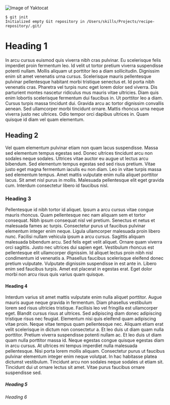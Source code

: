 ![Image of Yaktocat](https://octodex.github.com/images/yaktocat.png)

```
$ git init
Initialized empty Git repository in /Users/skills/Projects/recipe-repository/.git/
```

# Heading 1
In arcu cursus euismod quis viverra nibh cras pulvinar. Eu scelerisque felis imperdiet proin fermentum leo. Id velit ut tortor pretium viverra suspendisse potenti nullam. Mollis aliquam ut porttitor leo a diam sollicitudin. Dignissim enim sit amet venenatis urna cursus. Scelerisque mauris pellentesque pulvinar pellentesque habitant morbi tristique senectus et. Id porta nibh venenatis cras. Pharetra vel turpis nunc eget lorem dolor sed viverra. Dis parturient montes nascetur ridiculus mus mauris vitae ultricies. Diam quis enim lobortis scelerisque fermentum dui faucibus in. Ut porttitor leo a diam. Cursus turpis massa tincidunt dui. Gravida arcu ac tortor dignissim convallis aenean. Sed ullamcorper morbi tincidunt ornare. Mattis rhoncus urna neque viverra justo nec ultrices. Odio tempor orci dapibus ultrices in. Quam quisque id diam vel quam elementum.

## Heading 2
Vel quam elementum pulvinar etiam non quam lacus suspendisse. Massa sed elementum tempus egestas sed. Donec ultrices tincidunt arcu non sodales neque sodales. Ultrices vitae auctor eu augue ut lectus arcu bibendum. Sed elementum tempus egestas sed sed risus pretium. Vitae justo eget magna fermentum iaculis eu non diam. Leo in vitae turpis massa sed elementum tempus. Amet mattis vulputate enim nulla aliquet porttitor lacus. Sit amet nisl purus in mollis. Malesuada pellentesque elit eget gravida cum. Interdum consectetur libero id faucibus nisl.

### Heading 3
Pellentesque id nibh tortor id aliquet. Ipsum a arcu cursus vitae congue mauris rhoncus. Quam pellentesque nec nam aliquam sem et tortor consequat. Nibh ipsum consequat nisl vel pretium. Senectus et netus et malesuada fames ac turpis. Consectetur purus ut faucibus pulvinar elementum integer enim neque. Ligula ullamcorper malesuada proin libero nunc. Facilisi nullam vehicula ipsum a arcu cursus. Sagittis aliquam malesuada bibendum arcu. Sed felis eget velit aliquet. Ornare quam viverra orci sagittis. Justo nec ultrices dui sapien eget. Vestibulum rhoncus est pellentesque elit ullamcorper dignissim. Id aliquet lectus proin nibh nisl condimentum id venenatis a. Phasellus faucibus scelerisque eleifend donec pretium vulputate. Vulputate dignissim suspendisse in est ante in. Libero enim sed faucibus turpis. Amet est placerat in egestas erat. Eget dolor morbi non arcu risus quis varius quam quisque.

#### Heading 4
Interdum varius sit amet mattis vulputate enim nulla aliquet porttitor. Augue mauris augue neque gravida in fermentum. Diam phasellus vestibulum lorem sed risus ultricies tristique. Facilisis leo vel fringilla est ullamcorper eget. Blandit cursus risus at ultrices. Sed adipiscing diam donec adipiscing tristique risus nec feugiat. Elementum nisi quis eleifend quam adipiscing vitae proin. Neque vitae tempus quam pellentesque nec. Aliquam etiam erat velit scelerisque in dictum non consectetur a. Et leo duis ut diam quam nulla porttitor. Pretium viverra suspendisse potenti nullam ac. Et leo duis ut diam quam nulla porttitor massa id. Neque egestas congue quisque egestas diam in arcu cursus. At ultrices mi tempus imperdiet nulla malesuada pellentesque. Nisi porta lorem mollis aliquam. Consectetur purus ut faucibus pulvinar elementum integer enim neque volutpat. In hac habitasse platea dictumst vestibulum. Tincidunt arcu non sodales neque sodales ut etiam sit. Tincidunt dui ut ornare lectus sit amet. Vitae purus faucibus ornare suspendisse sed.

##### Heading 5
###### Heading 6
